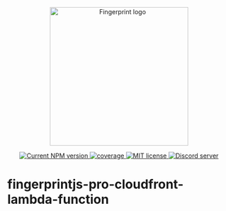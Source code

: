 <p align="center">
  <a href="https://fingerprint.com">
    <picture>
     <source media="(prefers-color-scheme: dark)" srcset="https://raw.githubusercontent.com/fingerprintjs/fingerprintjs-pro-cloudfront-lambda-function/main/assets/logo_light.svg" />
     <source media="(prefers-color-scheme: light)" srcset="https://raw.githubusercontent.com/fingerprintjs/fingerprintjs-pro-cloudfront-lambda-function/main/assets/logo_dark.svg" />
     <img src="https://raw.githubusercontent.com/fingerprintjs/fingerprintjs-pro-cloudfront-lambda-function/main/assets/logo_dark.svg" alt="Fingerprint logo" width="312px" />
   </picture>
  </a>
<p align="center">
<a href="https://github.com/fingerprintjs/fingerprintjs-pro-cloudfront-lambda-function">
  <img src="https://img.shields.io/github/v/release/fingerprintjs/fingerprintjs-pro-cloudfront-lambda-function" alt="Current NPM version">
</a>
<a href="https://fingerprintjs.github.io/fingerprintjs-pro-cloudfront-lambda-function">
  <img src="https://raw.githubusercontent.com/fingerprintjs/fingerprintjs-pro-cloudfront-lambda-function/gh-pages/badges.svg" alt="coverage">
</a>
<a href="https://opensource.org/licenses/MIT">
  <img src="https://img.shields.io/:license-mit-blue.svg" alt="MIT license">
</a>
<a href="https://discord.gg/39EpE2neBg">
  <img src="https://img.shields.io/discord/852099967190433792?style=logo&label=Discord&logo=Discord&logoColor=white" alt="Discord server">
</a>

# fingerprintjs-pro-cloudfront-lambda-function